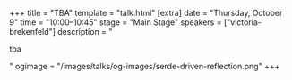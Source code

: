 +++
title = "TBA"
template = "talk.html"
[extra]
  date = "Thursday, October 9"
  time = "10:00–10:45"
  stage = "Main Stage"
  speakers = ["victoria-brekenfeld"]
  description = "<p>tba</p>"
  ogimage = "/images/talks/og-images/serde-driven-reflection.png"
+++
